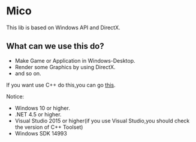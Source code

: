 # Mico

This lib is based on Windows API and DirectX.

## What can we use this do? ##

 - Make Game or Application in Windows-Desktop.
 - Render some Graphics by using DirectX.
 - and so on.


If you want use C++ do this,you can go [this][1].


  [1]: https://github.com/Fununy/ASNET


Notice:

 - Windows 10 or higher.
 - .NET 4.5 or higher.
 - Visual Studio 2015 or higher(if you use Visual Studio,you should check the version of C++ Toolset)
 - Windows SDK 14993
